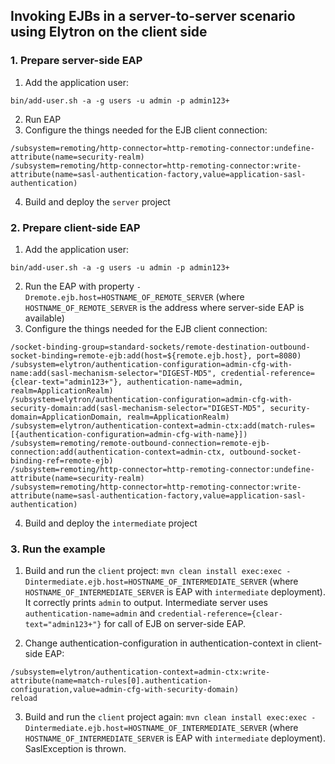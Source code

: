 ## Invoking EJBs in a server-to-server scenario using Elytron on the client side
### 1. Prepare server-side EAP
1. Add the application user:
```
bin/add-user.sh -a -g users -u admin -p admin123+
```
2. Run EAP
3. Configure the things needed for the EJB client connection:
```
/subsystem=remoting/http-connector=http-remoting-connector:undefine-attribute(name=security-realm)
/subsystem=remoting/http-connector=http-remoting-connector:write-attribute(name=sasl-authentication-factory,value=application-sasl-authentication)
```
4. Build and deploy the `server` project

### 2. Prepare client-side EAP
1. Add the application user:
```
bin/add-user.sh -a -g users -u admin -p admin123+
```
2. Run the EAP with property `-Dremote.ejb.host=HOSTNAME_OF_REMOTE_SERVER` (where `HOSTNAME_OF_REMOTE_SERVER` is the address where server-side EAP is available)
3. Configure the things needed for the EJB client connection:
```
/socket-binding-group=standard-sockets/remote-destination-outbound-socket-binding=remote-ejb:add(host=${remote.ejb.host}, port=8080)
/subsystem=elytron/authentication-configuration=admin-cfg-with-name:add(sasl-mechanism-selector="DIGEST-MD5", credential-reference={clear-text="admin123+"}, authentication-name=admin, realm=ApplicationRealm)
/subsystem=elytron/authentication-configuration=admin-cfg-with-security-domain:add(sasl-mechanism-selector="DIGEST-MD5", security-domain=ApplicationDomain, realm=ApplicationRealm)
/subsystem=elytron/authentication-context=admin-ctx:add(match-rules=[{authentication-configuration=admin-cfg-with-name}])
/subsystem=remoting/remote-outbound-connection=remote-ejb-connection:add(authentication-context=admin-ctx, outbound-socket-binding-ref=remote-ejb)
/subsystem=remoting/http-connector=http-remoting-connector:undefine-attribute(name=security-realm)
/subsystem=remoting/http-connector=http-remoting-connector:write-attribute(name=sasl-authentication-factory,value=application-sasl-authentication)
```

4. Build and deploy the `intermediate` project

### 3. Run the example
1. Build and run the `client` project: `mvn clean install exec:exec -Dintermediate.ejb.host=HOSTNAME_OF_INTERMEDIATE_SERVER` (where `HOSTNAME_OF_INTERMEDIATE_SERVER` is EAP with `intermediate` deployment).
It correctly prints `admin` to output. Intermediate server uses `authentication-name=admin` and `credential-reference={clear-text="admin123+"}` for call of EJB on server-side EAP.

2. Change authentication-configuration in authentication-context in client-side EAP:
```
/subsystem=elytron/authentication-context=admin-ctx:write-attribute(name=match-rules[0].authentication-configuration,value=admin-cfg-with-security-domain)
reload
```

3. Build and run the `client` project again: `mvn clean install exec:exec -Dintermediate.ejb.host=HOSTNAME_OF_INTERMEDIATE_SERVER` (where `HOSTNAME_OF_INTERMEDIATE_SERVER` is EAP with `intermediate` deployment).
SaslException is thrown.

